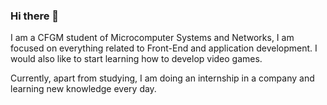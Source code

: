 ### Hi there 👋

<!--
**ribalta23/ribalta23** is a ✨ _special_ ✨ repository because its `README.md` (this file) appears on your GitHub profile.

Here are some ideas to get you started:

- 🔭 I am currently studying Microcomputer Systems and Networks
- 🌱 I’m currently learning HTML, CSS, JS, Angular, PHP
-->
I am a CFGM student of Microcomputer Systems and Networks, I am focused on everything related to Front-End and application development. I would also like to start learning how to develop video games.

Currently, apart from studying, I am doing an internship in a company and learning new knowledge every day.
